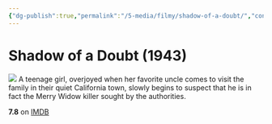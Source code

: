 ```yaml
---
{"dg-publish":true,"permalink":"/5-media/filmy/shadow-of-a-doubt/","contentClasses":"movie","tags":["to-watch","фильм","#Film-Noir","#Thriller"],"created":"2024-01-20T05:38:54.030+07:00","updated":"2024-01-20T05:55:02.190+07:00"}
---
```


# Shadow of a Doubt (1943)
![](https://m.media-amazon.com/images/M/MV5BYzUyOGE2Y2EtYzI2My00MDcxLWFmNzYtYjMzN2NiMmMzMzAzL2ltYWdlL2ltYWdlXkEyXkFqcGdeQXVyNjc1NTYyMjg@._V1_SX300.jpg)
A teenage girl, overjoyed when her favorite uncle comes to visit the family in their quiet California town, slowly begins to suspect that he is in fact the Merry Widow killer sought by the authorities.

**7.8** on [IMDB](https://www.imdb.com/title/tt0036342)
